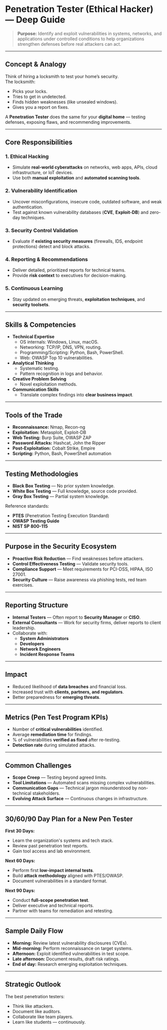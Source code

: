 # Penetration Tester (Ethical Hacker) — Deep Guide

> **Purpose:** Identify and exploit vulnerabilities in systems, networks, and applications under controlled conditions to help organizations strengthen defenses before real attackers can act.

---

## Concept & Analogy

Think of hiring a locksmith to test your home’s security.  
The locksmith:
- Picks your locks.
- Tries to get in undetected.
- Finds hidden weaknesses (like unsealed windows).
- Gives you a report on fixes.

A **Penetration Tester** does the same for your **digital home** — testing defenses, exposing flaws, and recommending improvements.

---

## Core Responsibilities

### 1. **Ethical Hacking**
- Simulate **real-world cyberattacks** on networks, web apps, APIs, cloud infrastructure, or IoT devices.
- Use both **manual exploitation** and **automated scanning tools**.

### 2. **Vulnerability Identification**
- Uncover misconfigurations, insecure code, outdated software, and weak authentication.
- Test against known vulnerability databases (**CVE**, **Exploit-DB**) and zero-day techniques.

### 3. **Security Control Validation**
- Evaluate if **existing security measures** (firewalls, IDS, endpoint protections) detect and block attacks.

### 4. **Reporting & Recommendations**
- Deliver detailed, prioritized reports for technical teams.
- Provide **risk context** to executives for decision-making.

### 5. **Continuous Learning**
- Stay updated on emerging threats, **exploitation techniques**, and **security toolsets**.

---

## Skills & Competencies

- **Technical Expertise**
  - OS internals: Windows, Linux, macOS.
  - Networking: TCP/IP, DNS, VPN, routing.
  - Programming/Scripting: Python, Bash, PowerShell.
  - Web: OWASP Top 10 vulnerabilities.
- **Analytical Thinking**
  - Systematic testing.
  - Pattern recognition in logs and behavior.
- **Creative Problem Solving**
  - Novel exploitation methods.
- **Communication Skills**
  - Translate complex findings into **clear business impact**.

---

## Tools of the Trade

- **Reconnaissance:** Nmap, Recon-ng
- **Exploitation:** Metasploit, Exploit-DB
- **Web Testing:** Burp Suite, OWASP ZAP
- **Password Attacks:** Hashcat, John the Ripper
- **Post-Exploitation:** Cobalt Strike, Empire
- **Scripting:** Python, Bash, PowerShell automation

---

## Testing Methodologies

- **Black Box Testing** — No prior system knowledge.
- **White Box Testing** — Full knowledge, source code provided.
- **Gray Box Testing** — Partial system knowledge.

Reference standards:
- **PTES** (Penetration Testing Execution Standard)
- **OWASP Testing Guide**
- **NIST SP 800-115**

---

## Purpose in the Security Ecosystem

- **Proactive Risk Reduction** — Find weaknesses before attackers.
- **Control Effectiveness Testing** — Validate security tools.
- **Compliance Support** — Meet requirements for PCI-DSS, HIPAA, ISO 27001.
- **Security Culture** — Raise awareness via phishing tests, red team exercises.

---

## Reporting Structure

- **Internal Testers** — Often report to **Security Manager** or **CISO**.
- **External Consultants** — Work for security firms, deliver reports to client leadership.
- Collaborate with:
  - **System Administrators**
  - **Developers**
  - **Network Engineers**
  - **Incident Response Teams**

---

## Impact

- Reduced likelihood of **data breaches** and financial loss.
- Increased trust with **clients, partners, and regulators**.
- Better preparedness for **emerging threats**.

---

## Metrics (Pen Test Program KPIs)

- Number of **critical vulnerabilities** identified.
- Average **remediation time** for findings.
- % of vulnerabilities **verified as fixed** after re-testing.
- **Detection rate** during simulated attacks.

---

## Common Challenges

- **Scope Creep** — Testing beyond agreed limits.
- **Tool Limitations** — Automated scans missing complex vulnerabilities.
- **Communication Gaps** — Technical jargon misunderstood by non-technical stakeholders.
- **Evolving Attack Surface** — Continuous changes in infrastructure.

---

## 30/60/90 Day Plan for a New Pen Tester

**First 30 Days:**
- Learn the organization's systems and tech stack.
- Review past penetration test reports.
- Gain tool access and lab environment.

**Next 60 Days:**
- Perform first **low-impact internal tests**.
- Build **attack methodology** aligned with PTES/OWASP.
- Document vulnerabilities in a standard format.

**Next 90 Days:**
- Conduct **full-scope penetration test**.
- Deliver executive and technical reports.
- Partner with teams for remediation and retesting.

---

## Sample Daily Flow

- **Morning:** Review latest vulnerability disclosures (CVEs).
- **Mid-morning:** Perform reconnaissance on target systems.
- **Afternoon:** Exploit identified vulnerabilities in test scope.
- **Late afternoon:** Document results, draft risk ratings.
- **End of day:** Research emerging exploitation techniques.

---

## Strategic Outlook

The best penetration testers:
- Think like attackers.
- Document like auditors.
- Collaborate like team players.
- Learn like students — continuously.
